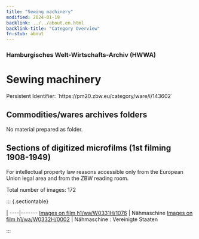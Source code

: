 ```yaml
---
title: "Sewing machinery"
modified: 2024-01-19
backlink: ../../about.en.html
backlink-title: "Category Overview"
fn-stub: about
---
```


### Hamburgisches Welt-Wirtschafts-Archiv (HWWA)

# Sewing machinery

<div class="hint">Persistent Identifier: `https://pm20.zbw.eu/category/ware/i/143602`</div>







## Commodities/wares archives folders





No material prepared as folder.



<a id="filmsections" />

## Sections of digitized microfilms (1st filming 1908-1949)

<p>For intellectual property law reasons accessible only from the European Union legal area and from the ZBW reading room.</p>



<p>Total number of images: 172</p>




::: {.sectiontable}

 | 
----|-------
<a class="btn" href="https://pm20.zbw.eu/film/h1/wa/W0331H/1076" rel="nofollow">Images on film h1/wa/W0331H/1076</a> | Nähmaschine
<a class="btn" href="https://pm20.zbw.eu/film/h1/wa/W0332H/0002" rel="nofollow">Images on film h1/wa/W0332H/0002</a> | Nähmaschine : Vereinigte Staaten


:::
















